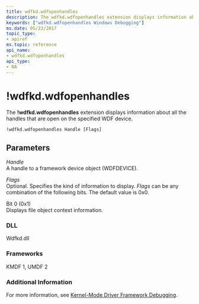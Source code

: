```yaml
---
title: wdfkd.wdfopenhandles
description: The wdfkd.wdfopenhandles extension displays information about all the handles that are open on the specified WDF device.
keywords: ["wdfkd.wdfopenhandles Windows Debugging"]
ms.date: 05/23/2017
topic_type:
- apiref
ms.topic: reference
api_name:
- wdfkd.wdfopenhandles
api_type:
- NA
---
```


# !wdfkd.wdfopenhandles


The **!wdfkd.wdfopenhandles** extension displays information about all the handles that are open on the specified WDF device.

```dbgcmd
!wdfkd.wdfopenhandles Handle [Flags]
```

## <span id="Parameters"></span><span id="parameters"></span><span id="PARAMETERS"></span>Parameters


<span id="_______Handle______"></span><span id="_______handle______"></span><span id="_______HANDLE______"></span> *Handle*   
A handle to a framework device object (WDFDEVICE).

<span id="_______Flags______"></span><span id="_______flags______"></span><span id="_______FLAGS______"></span> *Flags*   
Optional. Specifies the kind of information to display. *Flags* can be any combination of the following bits. The default value is 0x0.

<span id="Bit_0__0x1_"></span><span id="bit_0__0x1_"></span><span id="BIT_0__0X1_"></span>Bit 0 (0x1)  
Displays file object context information.

### <span id="DLL"></span><span id="dll"></span>DLL

Wdfkd.dll

### <span id="Frameworks"></span><span id="frameworks"></span><span id="FRAMEWORKS"></span>Frameworks

KMDF 1, UMDF 2

### <span id="Additional_Information"></span><span id="additional_information"></span><span id="ADDITIONAL_INFORMATION"></span>Additional Information

For more information, see [Kernel-Mode Driver Framework Debugging](kernel-mode-driver-framework-debugging.md).

 

 





